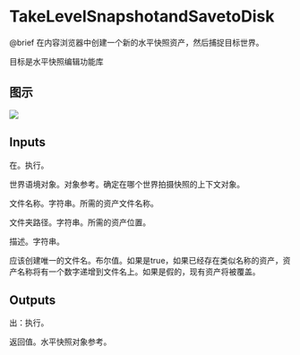 # TakeLevelSnapshotandSavetoDisk

@brief 在内容浏览器中创建一个新的水平快照资产，然后捕捉目标世界。

目标是水平快照编辑功能库

## 图示

![]($-20221218-19423193.png)

## Inputs

在。执行。

世界语境对象。对象参考。确定在哪个世界拍摄快照的上下文对象。

文件名称。字符串。所需的资产文件名称。

文件夹路径。字符串。所需的资产位置。

描述。字符串。

应该创建唯一的文件名。布尔值。如果是true，如果已经存在类似名称的资产，资产名称将有一个数字递增到文件名上。如果是假的，现有资产将被覆盖。

## Outputs

出：执行。

返回值。水平快照对象参考。
